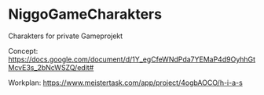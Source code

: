 # NiggoGameCharakters
Charakters for private Gameprojekt

Concept:
https://docs.google.com/document/d/1Y_egCfeWNdPda7YEMaP4d9OyhhGtMcvE3s_2bNcWSZQ/edit#


Workplan:
https://www.meistertask.com/app/project/4ogbAOCO/h-i-a-s
